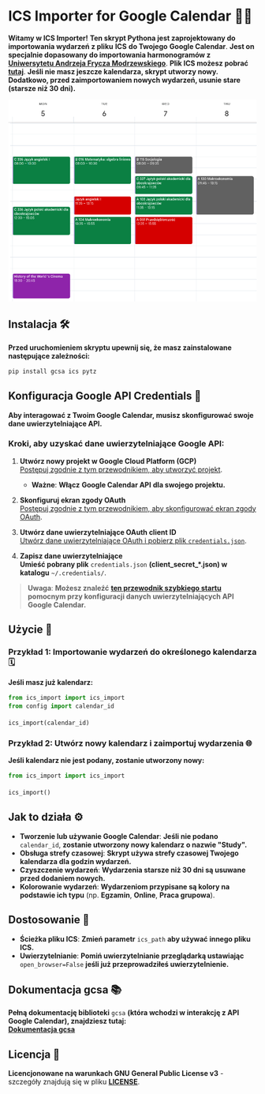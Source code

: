 # **ICS Importer for Google Calendar** 📅✨

**Witamy w ICS Importer!** **Ten skrypt Pythona jest zaprojektowany do importowania wydarzeń z pliku** **ICS** **do Twojego** **Google Calendar**. **Jest on specjalnie dopasowany do importowania harmonogramów z** [**Uniwersytetu Andrzeja Frycza Modrzewskiego**](https://uafm.edu.pl/). **Plik ICS możesz pobrać** **[tutaj](https://dziekanat.uafm.edu.pl/Plany/PlanyGrup)**. **Jeśli nie masz jeszcze kalendarza, skrypt utworzy nowy. Dodatkowo, przed zaimportowaniem nowych wydarzeń, usunie stare (starsze niż 30 dni).**

![ICS Importer Screenshot](docs/shot.png)

## **Instalacja** 🛠️

**Przed uruchomieniem skryptu upewnij się, że masz zainstalowane następujące zależności:**

```bash
pip install gcsa ics pytz
```

## **Konfiguracja Google API Credentials** 🔑

**Aby interagować z Twoim Google Calendar, musisz skonfigurować swoje dane uwierzytelniające API.**

### **Kroki, aby uzyskać dane uwierzytelniające Google API:**

1. **Utwórz nowy projekt w Google Cloud Platform (GCP)**  
   [Postępuj zgodnie z tym przewodnikiem, aby utworzyć projekt](https://developers.google.com/workspace/guides/create-project).  
   - **Ważne**: **Włącz** **Google Calendar API** **dla swojego projektu.**

2. **Skonfiguruj ekran zgody OAuth**  
   [Postępuj zgodnie z tym przewodnikiem, aby skonfigurować ekran zgody OAuth](https://developers.google.com/workspace/guides/configure-oauth-consent).

3. **Utwórz dane uwierzytelniające OAuth client ID**  
   [Utwórz dane uwierzytelniające OAuth i pobierz plik `credentials.json`](https://developers.google.com/workspace/guides/create-credentials#oauth-client-id).

4. **Zapisz dane uwierzytelniające**  
   **Umieść pobrany plik** `credentials.json` **(client_secret_*.json) w katalogu** `~/.credentials/`.

> **Uwaga**: **Możesz znaleźć** [**ten przewodnik szybkiego startu**](https://developers.google.com/workspace/calendar/api/quickstart/python) **pomocnym przy konfiguracji danych uwierzytelniających API Google Calendar.**

## **Użycie** 🎉

### **Przykład 1: Importowanie wydarzeń do określonego kalendarza** 🗓️

**Jeśli masz już kalendarz:**

```python
from ics_import import ics_import
from config import calendar_id

ics_import(calendar_id)
```

### **Przykład 2: Utwórz nowy kalendarz i zaimportuj wydarzenia** 🌐

**Jeśli kalendarz nie jest podany, zostanie utworzony nowy:**

```python
from ics_import import ics_import

ics_import()
```

## **Jak to działa** ⚙️

- **Tworzenie lub używanie Google Calendar**: **Jeśli nie podano** `calendar_id`, **zostanie utworzony nowy kalendarz o nazwie "Study".**
- **Obsługa strefy czasowej**: **Skrypt używa strefy czasowej Twojego kalendarza dla godzin wydarzeń.**
- **Czyszczenie wydarzeń**: **Wydarzenia starsze niż 30 dni są usuwane przed dodaniem nowych.**
- **Kolorowanie wydarzeń**: **Wydarzeniom przypisane są kolory na podstawie ich typu** (np. **Egzamin**, **Online**, **Praca grupowa**).

## **Dostosowanie** 🎨

- **Ścieżka pliku ICS**: **Zmień parametr** `ics_path` **aby używać innego pliku ICS.**
- **Uwierzytelnianie**: **Pomiń uwierzytelnianie przeglądarką ustawiając** `open_browser=False` **jeśli już przeprowadziłeś uwierzytelnienie.**

## **Dokumentacja gcsa** 📚

**Pełną dokumentację biblioteki** `gcsa` **(która wchodzi w interakcję z API Google Calendar), znajdziesz tutaj:**  
[**Dokumentacja gcsa**](https://google-calendar-simple-api.readthedocs.io/en/latest/index.html)

## **Licencja** 📜

**Licencjonowane na warunkach GNU General Public License v3** - szczegóły znajdują się w pliku [**LICENSE**](LICENSE).
